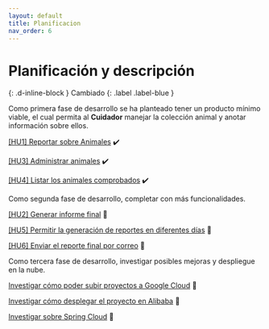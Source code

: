 ```yaml
---
layout: default
title: Planificacion
nav_order: 6
---
```


# Planificación y descripción
{: .d-inline-block }
Cambiado
{: .label .label-blue }

Como primera fase de desarrollo se ha planteado tener un producto mínimo viable, el cual permita al **Cuidador** manejar la colección animal y anotar información sobre ellos.

[[HU1] Reportar sobre Animales](https://github.com/Guillergood/DailyReport-2.0/issues/10) :heavy_check_mark:

[[HU3] Administrar animales](https://github.com/Guillergood/DailyReport-2.0/issues/12) :heavy_check_mark:

[[HU4] Listar los animales comprobados](https://github.com/Guillergood/DailyReport-2.0/issues/13) :heavy_check_mark:


Como segunda fase de desarrollo, completar con más funcionalidades.

[[HU2] Generar informe final](https://github.com/Guillergood/DailyReport-2.0/issues/11) :construction:

[[HU5] Permitir la generación de reportes en diferentes días](https://github.com/Guillergood/DailyReport-2.0/issues/17) :construction:

[[HU6] Enviar el reporte final por correo](https://github.com/Guillergood/DailyReport-2.0/issues/15) :construction:

Como tercera fase de desarrollo, investigar posibles mejoras y despliegue en la nube.

[Investigar cómo poder subir proyectos a Google Cloud](https://github.com/Guillergood/DailyReport-2.0/issues/18) :construction:

[Investigar cómo desplegar el proyecto en Alibaba](https://github.com/Guillergood/DailyReport-2.0/issues/23) :construction:

[Investigar sobre Spring Cloud](https://github.com/Guillergood/DailyReport-2.0/issues/24) :construction:
